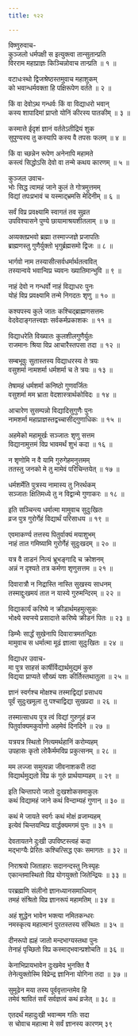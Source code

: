 ```yaml
---
title: १२२

---
```

विष्णुरुवाच-  
कुञ्जलो धर्मपक्षी स इत्युक्त्वा तान्सुतान्प्रति  
विरराम महाप्राज्ञः किञ्चिन्नोवाच तान्प्रति ॥ १ ॥


वटाधःस्थो द्विजश्रेष्ठस्तमुवाच महाशुकम्  
को भवान्धर्मवक्ता हि पक्षिरूपेण वर्तते ॥ २ ॥


किं वा देवोऽथ गन्धर्वः किं वा विद्याधरो भवान्  
कस्य शापादिमां प्राप्तो योनिं कीरस्य पातकीम् ॥ ३ ॥


कस्मात्ते ईदृशं ज्ञानं वर्ततेऽतीद्रियं शुक  
सुपुण्यस्य तु कस्यापि कस्य वै तपसः फलम् ॥ ४ ॥


किं वा च्छन्नेन रूपेण अनेनापि महामते  
कस्त्वं सिद्धोऽसि देवो वा तन्मे कथय कारणम् ॥ ५ ॥


कुञ्जल उवाच-  
भोः सिद्ध त्वामहं जाने कुलं ते गोत्रमुत्तमम्  
विद्यां तपःप्रभावं च यस्माद्भ्रमसि मेदिनीम् ॥ ६ ॥


सर्वं विप्र प्रवक्ष्यामि स्वागतं तव सुव्रत  
उपविश्यासने पुण्ये छायामाश्रयशीतलाम् ॥ ७ ॥


अव्यक्तप्रभवो ब्रह्मा तस्माज्जज्ञे प्रजापतिः  
ब्राह्मणस्तु गुणैर्युक्तो भृगुर्ब्रह्मसमो द्विजः ॥ ८ ॥


भार्गवो नाम तस्यासीत्सर्वधर्मार्थतत्ववित्  
तस्यान्वये भवान्विप्र च्यवनः ख्यातिमान्भुवि ॥ ९ ॥


नाहं देवो न गन्धर्वो नाहं विद्याधरः पुनः  
योहं विप्र प्रवक्ष्यामि तन्मे निगदतः शृणु ॥ १० ॥


कश्यपस्य कुले जातः कश्चिद्ब्राह्मणसत्तमः  
वेदवेदाङ्गतत्त्वज्ञः सर्वकर्मप्रकाशकः ॥ ११ ॥


विद्याधरेति विख्यातः कुलशीलगुणैर्युतः  
राजमानः श्रिया विप्र आचारैस्तपसा तदा ॥ १२ ॥


सम्बभूवुः सुतास्तस्य विद्याधरस्य ते त्रयः  
वसुशर्मा नामशर्मा धर्मशर्मा च ते त्रयः ॥ १३ ॥


तेषामहं धर्मशर्मा कनिष्ठो गुणवर्जितः  
वसुशर्मा मम भ्राता वेदशास्त्रार्थकोविदः ॥ १४ ॥


आचारेण सुसम्पन्नो विद्यादिसुगुणैः पुनः  
नामशर्मा महाप्राज्ञस्तद्वच्चासीद्गुणाधिकः ॥ १५ ॥


अहमेको महामूर्खः सञ्जातः शृणु सत्तम  
विद्यानामुत्तमं विप्र भावमर्थं शुभं कदा ॥ १६ ॥


न शृणोमि न वै यामि गुरुगेहमनुत्तमम्  
ततस्तु जनको मे तु मामेवं परिचिन्तयेत् ॥ १७ ॥


धर्मशर्मेति पुत्रस्य नामास्य तु निरर्थकम्  
सञ्जातः क्षितिमध्ये तु न विद्वान्मे गुणाकरः ॥ १८ ॥


इति सञ्चिन्त्य धर्मात्मा मामुवाच सुदुःखितः  
व्रज पुत्र गुरोर्गेहं विद्यार्थं परिसाधय ॥ १९ ॥


एवमाकर्ण्य तत्तस्य पितुर्वाक्यं मयाशुभम्  
नाहं तात गमिष्यामि गुरोर्गेहं सुदुःखदम् ॥ २० ॥


यत्र वै ताडनं नित्यं भ्रूभङ्गादि च क्रोशनम्  
अन्नं न दृश्यते तत्र कर्मणा शृणुसत्तम ॥ २१ ॥


दिवारात्रौ न निद्रास्ति नास्ति सुखस्य साधनम्  
तस्माद्दुःखमयं तात न यास्ये गुरुमन्दिरम् ॥ २२ ॥


विद्याकार्यं करिष्ये न क्रीडार्थमहमुत्सुकः  
भोक्ष्ये स्वप्स्ये प्रसादात्ते करिष्ये क्रीडनं पितः ॥ २३ ॥


डिम्भैः सार्द्धं सुखेनापि दिवारात्रमतन्द्रितः  
मामुवाच स धर्मात्मा मूढं ज्ञात्वा सुदुःखितः ॥ २४ ॥


विद्याधर उवाच-  
मा पुत्र साहसं कार्षीर्विद्यार्थमुद्यमं कुरु  
विद्यया प्राप्यते सौख्यं यशः कीर्तिस्तथातुला ॥ २५ ॥


ज्ञानं स्वर्गश्च मोक्षश्च तस्माद्विद्यां प्रसाधय  
पूर्वं सुदुःखमूला तु पश्चाद्विद्या सुखप्रदा ॥ २६ ॥


तस्मात्साधय पुत्र त्वं विद्यां गुरुगृहं व्रज  
पितुर्वाक्यमकुर्वाणो अहमेवं दिनदिने ॥ २७ ॥


यत्रयत्र स्थितो नित्यमर्थहानिं करोम्यहम्  
उपहासः कृतो लोकैर्ममविप्र प्रकुत्सनम् ॥ २८ ॥


मम लज्जा समुत्पन्ना जीवनाशकरी तदा  
विद्यार्थमुद्यतो विप्र कं गुरुं प्रार्थयाम्यहम् ॥ २९ ॥


इति चिन्तापरो जातो दुःखशोकसमाकुलः  
कथं विद्यामहं जाने कथं विन्दाम्यहं गुणान् ॥ ३० ॥


कथं मे जायते स्वर्गः कथं मोक्षं व्रजाम्यहम्  
इत्येवं चिन्तयन्विप्र वार्द्धक्यमगमं पुनः ॥ ३१ ॥


देवतायतने दुःखी उपविष्टस्त्वहं कदा  
मद्भाग्यैः प्रेरितः कश्चित्सिद्ध एकः समागतः ॥ ३२ ॥


निराश्रयो जिताहारः सदानन्दस्तु निःस्पृहः  
एकान्तमास्थितो विप्र योगयुक्तो जितेन्द्रियः ॥ ३३ ॥


परब्रह्मणि संलीनो ज्ञानध्यानसमाधिमान्  
तमहं संश्रितो विप्र ज्ञानरूपं महामतिम् ॥ ३४ ॥


अहं शुद्धेन भावेन भक्त्या नमितकन्धरः  
नमस्कृत्य महात्मानं पुरतस्तस्य संस्थितः ॥ ३५ ॥


दीनरूपो ह्यहं जातो मन्दभाग्यस्तथा पुनः  
तेनाहं पृच्छितो विप्र कस्माद्भवान्प्रशोचति ॥ ३६ ॥


केनाभिप्रायभावेन दुःखमेव भुनक्ति वै  
तेनेत्युक्तोस्मि विप्रेन्द्र ज्ञानिना योगिना तदा ॥ ३७ ॥


सुमूढेन मया तस्य पूर्ववृत्तान्तमेव हि  
तमेवं श्रावितं सर्वं सर्वज्ञत्वं कथं व्रजेत् ॥ ३८ ॥


एतदर्थं महादुःखी भवान्मम गतिः सदा  
स चोवाच महात्मा मे सर्वं ज्ञानस्य कारणम् ३९